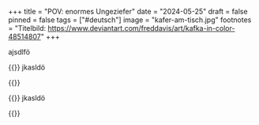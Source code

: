 +++
title = "POV: enormes Ungeziefer"
date = "2024-05-25"
draft = false
pinned = false
tags = ["#deutsch"]
image = "kafer-am-tisch.jpg"
footnotes = "Titelbild: https://www.deviantart.com/freddavis/art/kafka-in-color-48514807"
+++
<!--StartFragment-->

ajsdlfö

<!--EndFragment-->

{{<box title ="Locked-in Syndrom">}} jkasldö

{{</box>}}

{{<box title ="Metatext">}} jkasldö

{{</box>}}